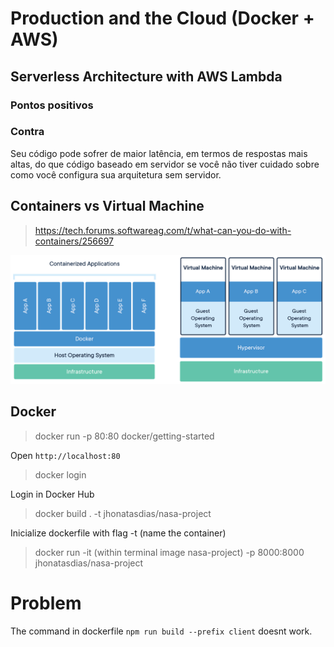 # Production and the Cloud (Docker + AWS)

## Serverless Architecture with AWS Lambda

### Pontos positivos



### Contra

Seu código pode sofrer de maior latência, em termos de respostas mais altas, do que código baseado em servidor se você não tiver cuidado sobre como você configura sua arquitetura sem servidor.

## Containers vs Virtual Machine

> https://tech.forums.softwareag.com/t/what-can-you-do-with-containers/256697

![docker-virtualMachine](../images/docker-virtualMachine.png)

## Docker

> docker run -p 80:80 docker/getting-started

Open `http://localhost:80`

> docker login

Login in Docker Hub

> docker build . -t jhonatasdias/nasa-project

Inicialize dockerfile with flag -t (name the container)

> docker run -it (within terminal image nasa-project) -p 8000:8000 jhonatasdias/nasa-project

# Problem

The command in dockerfile `npm run build --prefix client` doesnt work.